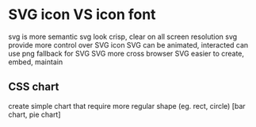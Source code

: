 # SVG icon VS icon font
svg is more semantic
svg look crisp, clear on all screen resolution
svg provide more control over SVG icon
SVG can be animated, interacted
can use png fallback for SVG
SVG more cross browser
SVG easier to create, embed, maintain

## CSS chart
create simple chart that require more regular shape (eg. rect, circle)
[bar chart, pie chart]











